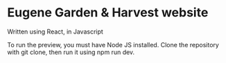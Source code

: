 # Eugene Garden & Harvest website

Written using React, in Javascript

To run the preview, you must have Node JS installed. Clone the repository with git clone, then run it using npm run dev.

